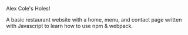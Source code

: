 Alex Cole's Holes!

A basic restaurant website with a home, menu, and contact page written with Javascript to learn how to use npm & webpack.